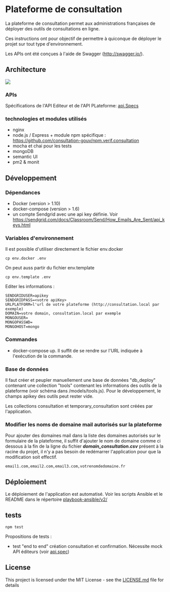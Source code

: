 # Plateforme de consultation

La plateforme de consultation permet aux administrations françaises de déployer des outils de consultations en ligne.

Ces instructions ont pour objectif de permettre à quiconque de déployer le projet sur tout type d'environnement.

Les APIs ont été conçues à l'aide de Swagger (http://swagger.io/). 

## Architecture

![](img/architecture-ogp-platform.png?raw=true)

### APIs

Spécifications de l'API Editeur et de l'API PLateforme: [api.Specs](https://github.com/consultation-gouv/specs-apis-deploiement)

### technologies et modules utilisés
- nginx
- node.js / Express + module npm spécifique : https://github.com/consultation-gouv/npm.verif.consultation 
- mocha et chai pour les tests
- mongoDB
- semantic UI
- pm2 & monit

## Développement

### Dépendances

- Docker (version > 1.10)
- docker-compose (version > 1.6)
- un compte Sendgrid avec une api key définie. Voir https://sendgrid.com/docs/Classroom/Send/How_Emails_Are_Sent/api_keys.html

### Variables d'environnement

Il est possible d'utiliser directement le fichier env.docker

```shell
cp env.docker .env
```

On peut auss partir du fichier env.template

```shell
cp env.template .env
```

Editer les informations :

```
SENDGRIDUSER=apikey
SENDGRIDPASS=<votre apiKey>
URLPLATFORM=l'url de votre plateforme (http://consultation.local par exemple)
DOMAIN=votre domain, consultation.local par exemple
MONGOUSER= 
MONGOPASSWD=
MONGOHOST=mongo
```

### Commandes

- docker-compose up. Il suffit de se rendre sur l'URL indiquée à l'exécution de la commande.

### Base de données

Il faut créer et peupler manuellement une base de données "db_deploy" contenant une collection "tools" contenant les informations des outils de la plateforme (voir schéma dans /models/tools.js). Pour le développement, le champs apikey des outils peut rester vide.

Les collections consultation et temporary_consultation sont créées par l'application.

### Modifier les noms de domaine mail autorisés sur la plateforme

Pour ajouter des domaines mail dans la liste des domaines autorisés sur le formulaire de la plateforme, il suffit d'ajouter le nom de domaine comme ci dessous à la fin de la ligne du fichier **_domain\_consultation.csv_** présent à la racine du projet, il n'y a pas besoin de redémarrer l'application pour que la modification soit effectif. 

```
email1.com,email2.com,email3.com,votrenomdedomaine.fr
```

## Déploiement

Le déploiement de l'application est automatisé. Voir les scripts Ansible et le README dans le répertoire [playbook-ansible/v2/](playbook-ansible/v2) 

## tests

```
npm test
```
Propositions de tests : 
- test "end to end" création consultation et confirmation. Nécessite mock API éditeurs (voir [api.spec](https://github.com/consultation-gouv/specs-apis-deploiement)) 

## License

This project is licensed under the MIT License - see the [LICENSE.md](LICENSE.md) file for details

